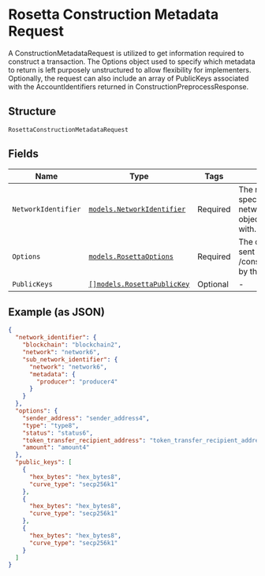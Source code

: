 # Rosetta Construction Metadata Request

A ConstructionMetadataRequest is utilized to get information required to construct a transaction. The Options object used to specify which metadata to return is left purposely unstructured to allow flexibility for implementers. Optionally, the request can also include an array of PublicKeys associated with the AccountIdentifiers returned in ConstructionPreprocessResponse.

## Structure

`RosettaConstructionMetadataRequest`

## Fields

| Name                | Type                                                                  | Tags     | Description                                                                            |
| ------------------- | --------------------------------------------------------------------- | -------- | -------------------------------------------------------------------------------------- |
| `NetworkIdentifier` | [`models.NetworkIdentifier`](../../doc/models/network-identifier.md)  | Required | The network_identifier specifies which network a particular object is associated with. |
| `Options`           | [`models.RosettaOptions`](../../doc/models/rosetta-options.md)        | Required | The options that will be sent directly to /construction/metadata by the caller.        |
| `PublicKeys`        | [`[]models.RosettaPublicKey`](../../doc/models/rosetta-public-key.md) | Optional | -                                                                                      |

## Example (as JSON)

```json
{
  "network_identifier": {
    "blockchain": "blockchain2",
    "network": "network6",
    "sub_network_identifier": {
      "network": "network6",
      "metadata": {
        "producer": "producer4"
      }
    }
  },
  "options": {
    "sender_address": "sender_address4",
    "type": "type8",
    "status": "status6",
    "token_transfer_recipient_address": "token_transfer_recipient_address8",
    "amount": "amount4"
  },
  "public_keys": [
    {
      "hex_bytes": "hex_bytes8",
      "curve_type": "secp256k1"
    },
    {
      "hex_bytes": "hex_bytes8",
      "curve_type": "secp256k1"
    },
    {
      "hex_bytes": "hex_bytes8",
      "curve_type": "secp256k1"
    }
  ]
}
```
